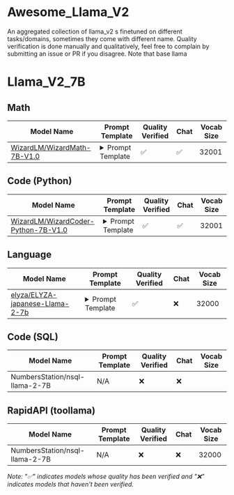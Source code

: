 # Awesome_Llama_V2
An aggregated collection of llama_v2 s finetuned on different tasks/domains, sometimes they come with different name.
Quality verification is done manually and qualitatively, feel free to complain by submitting an issue or PR if you disagree.
Note that base llama 
# Llama_V2_7B

## Math
| Model Name                  |          Prompt Template            | Quality Verified  | Chat | Vocab Size |
|-----------------------------|-------------------------------------|-------------------|------|------------|
| [WizardLM/WizardMath-7B-V1.0](https://huggingface.co/WizardLM/WizardMath-7B-V1.0) | <details><summary>Prompt Template</summary>"Below is an instruction that describes a task. Write a response that appropriately completes the request.\n\n### Instruction:\n{instruction}\n\n### Response: Let's think step by step."</details> | ✅ | ✅ | 32001 |

## Code (Python)
| Model Name                  |          Prompt Template            | Quality Verified  | Chat | Vocab Size |
|-----------------------------|-------------------------------------|-------------------|------|------------|
| [WizardLM/WizardCoder-Python-7B-V1.0](https://huggingface.co/WizardLM/WizardCoder-Python-7B-V1.0/tree/main) | <details><summary>Prompt Template</summary>""Below is an instruction that describes a task. Write a response that appropriately completes the request.\n\n### Instruction:\n{instruction}\n\n### Response:"</details>   | ✅ | ✅ | 32001 |                     

## Language
| Model Name                  |          Prompt Template            | Quality Verified  | Chat | Vocab Size |
|-----------------------------|-------------------------------------|-------------------|------|------------|
| [elyza/ELYZA-japanese-Llama-2-7b](https://huggingface.co/elyza/ELYZA-japanese-Llama-2-7b) |       <details><summary>Prompt Template</summary> "<s>[INST] <<SYS>>\nあなたは誠実で優秀な日本人のアシスタントです。\n<</SYS>>\n\n{instruction} [/INST]</details>                             | ✅ | ❌ | 32000 |

## Code (SQL)
| Model Name                     |          Prompt Template            | Quality Verified  | Chat | Vocab Size |
|--------------------------------|-------------------------------------|-------------------|------| ---------- |
| NumbersStation/nsql-llama-2-7B |            N/A                      |        ❌         |   ❌ | 

## RapidAPI (toollama)
| Model Name                     |          Prompt Template            | Quality Verified  |  Chat | Vocab Size |
|--------------------------------|-------------------------------------|-------------------| ------| ---------- |
| NumbersStation/nsql-llama-2-7B |            N/A                      |        ❌         |   ❌ |  32000     |

*Note: "✅" indicates models whose quality has been verified and "❌" indicates models that haven't been verified.*

